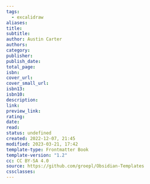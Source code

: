 ```yaml
---
tags:
  - excalidraw
aliases: 
title: 
subtitle: 
author: Austin Carter
authors: 
category: 
publisher: 
publish_date: 
total_page: 
isbn: 
cover_url: 
cover_small_url: 
isbn13: 
isbn10: 
description: 
link: 
preview_link: 
rating: 
date: 
read: 
status: undefined
created: 2022-12-07, 21:45
modified: 2023-03-21, 17:42
template-type: Frontmatter Book
template-version: "1.2"
cc: CC BY-SA 4.0
source: https://github.com/groepl/Obsidian-Templates
cssclasses:
---
```







